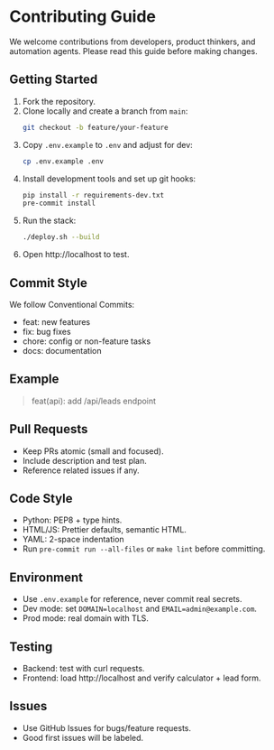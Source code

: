 # Contributing Guide

We welcome contributions from developers, product thinkers, and automation agents. Please read this guide before making changes.

## Getting Started

1. Fork the repository.
1. Clone locally and create a branch from `main`:
   ```bash
   git checkout -b feature/your-feature
   ```
1. Copy `.env.example` to `.env` and adjust for dev:
   ```bash
   cp .env.example .env
   ```
1. Install development tools and set up git hooks:
   ```bash
   pip install -r requirements-dev.txt
   pre-commit install
   ```
1. Run the stack:
   ```bash
   ./deploy.sh --build
   ```
1. Open http://localhost to test.

## Commit Style

We follow Conventional Commits:

- feat: new features
- fix: bug fixes
- chore: config or non-feature tasks
- docs: documentation

## Example

> feat(api): add /api/leads endpoint

## Pull Requests

- Keep PRs atomic (small and focused).
- Include description and test plan.
- Reference related issues if any.

## Code Style

- Python: PEP8 + type hints.
- HTML/JS: Prettier defaults, semantic HTML.
- YAML: 2-space indentation
- Run `pre-commit run --all-files` or `make lint` before committing.

## Environment

- Use `.env.example` for reference, never commit real secrets.
- Dev mode: set `DOMAIN=localhost` and `EMAIL=admin@example.com`.
- Prod mode: real domain with TLS.

## Testing

- Backend: test with curl requests.
- Frontend: load http://localhost and verify calculator + lead form.

## Issues

- Use GitHub Issues for bugs/feature requests.
- Good first issues will be labeled.
